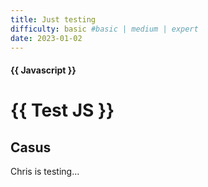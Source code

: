```yaml
---
title: Just testing 
difficulty: basic #basic | medium | expert
date: 2023-01-02
---
```


#### {{ Javascript }}

# {{ Test JS }}

## Casus
Chris is testing...
